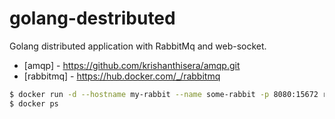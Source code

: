 # golang-destributed
Golang distributed application with RabbitMq and web-socket. 

* [amqp] - https://github.com/krishanthisera/amqp.git
* [rabbitmq] - https://hub.docker.com/_/rabbitmq
```sh
$ docker run -d --hostname my-rabbit --name some-rabbit -p 8080:15672 rabbitmq:3-management
$ docker ps
```
